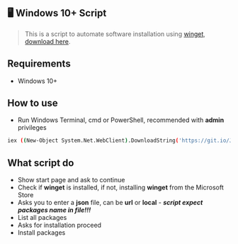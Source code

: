 ## 🖥️ Windows 10+ Script
> This is a script to automate software installation using [winget](https://docs.microsoft.com/en-us/windows/package-manager/winget/), [download here](https://aka.ms/getwinget).

## Requirements
* Windows 10+

## How to use
- Run Windows Terminal, cmd or PowerShell, recommended with **admin** privileges
```bash
iex ((New-Object System.Net.WebClient).DownloadString('https://git.io/JDBpN'))
```

## What script do 
* Show start page and ask to continue
* Check if **winget** is installed, if not, installing **winget** from the Microsoft Store
* Asks you to enter a **json** file, can be **url** or **local** - _**script expect packages name in file!!!**_
* List all packages
* Asks for installation proceed
* Install packages 